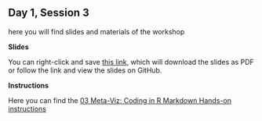 ## Day 1, Session 3

here you will find slides and materials of the workshop

**Slides**

You can right-click and save [this link](https://github.com/lisallreiber/R-Workshop/raw/master/assets/slides/03_Meta-Viz.pdf), which will download the slides as PDF or follow the link and view the slides on GitHub.


**Instructions**

Here you can find the [03 Meta-Viz: Coding in R Markdown Hands-on instructions](https://github.com/lisallreiber/R-Workshop/blob/master/03_MetaViz/03_instructions.html)  